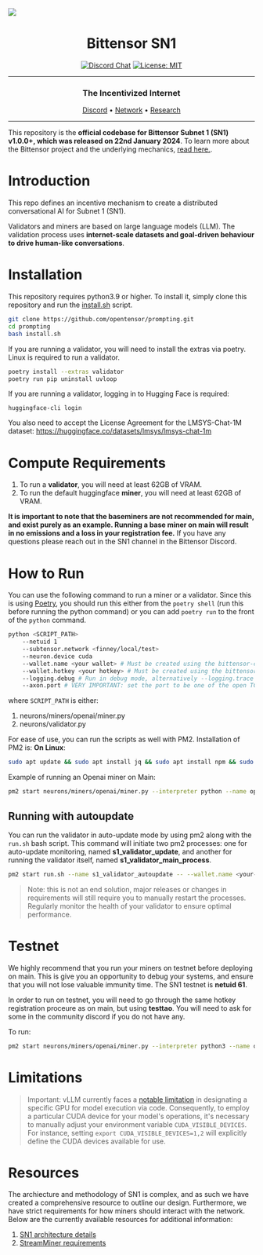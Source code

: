 <picture>
    <source srcset="./assets/macrocosmos-white.png"  media="(prefers-color-scheme: dark)">
    <source srcset="./assets/macrocosmos-black.png"  media="(prefers-color-scheme: light)">
    <img src="macrocosmos-black.png">
</picture>

<div align="center">

# **Bittensor SN1** <!-- omit in toc -->
[![Discord Chat](https://img.shields.io/discord/308323056592486420.svg)](https://discord.gg/bittensor)
[![License: MIT](https://img.shields.io/badge/License-MIT-yellow.svg)](https://opensource.org/licenses/MIT)

---

### The Incentivized Internet <!-- omit in toc -->

[Discord](https://discord.gg/bittensor) • [Network](https://taostats.io/) • [Research](https://bittensor.com/whitepaper)

</div>

---

This repository is the **official codebase for Bittensor Subnet 1 (SN1) v1.0.0+, which was released on 22nd January 2024**. To learn more about the Bittensor project and the underlying mechanics, [read here.](https://docs.bittensor.com/).

# Introduction

This repo defines an incentive mechanism to create a distributed conversational AI for Subnet 1 (SN1).

Validators and miners are based on large language models (LLM). The validation process uses **internet-scale datasets and goal-driven behaviour to drive human-like conversations**.


</div>

# Installation
This repository requires python3.9 or higher. To install it, simply clone this repository and run the [install.sh](./install.sh) script.
```bash
git clone https://github.com/opentensor/prompting.git
cd prompting
bash install.sh
```
If you are running a validator, you will need to install the extras via poetry.  Linux is required to run a validator.
```bash
poetry install --extras validator
poetry run pip uninstall uvloop
```

If you are running a validator, logging in to Hugging Face is required:
```shell
huggingface-cli login
```
You also need to accept the License Agreement for the LMSYS-Chat-1M dataset: https://huggingface.co/datasets/lmsys/lmsys-chat-1m

</div>

# Compute Requirements

1. To run a **validator**, you will need at least 62GB of VRAM.
2. To run the default huggingface **miner**, you will need at least 62GB of VRAM.


**It is important to note that the baseminers are not recommended for main, and exist purely as an example. Running a base miner on main will result in no emissions and a loss in your registration fee.**
If you have any questions please reach out in the SN1 channel in the Bittensor Discord.
</div>

# How to Run
You can use the following command to run a miner or a validator.  Since this is using [Poetry](https://python-poetry.org/docs/basic-usage/), you should run this either from the `poetry shell` (run this before running the python command) or you can add `poetry run` to the front of the `python` command.

```bash
python <SCRIPT_PATH>
    --netuid 1
    --subtensor.network <finney/local/test>
    --neuron.device cuda
    --wallet.name <your wallet> # Must be created using the bittensor-cli
    --wallet.hotkey <your hotkey> # Must be created using the bittensor-cli
    --logging.debug # Run in debug mode, alternatively --logging.trace for trace mode
    --axon.port # VERY IMPORTANT: set the port to be one of the open TCP ports on your machine
```

where `SCRIPT_PATH` is either:
1. neurons/miners/openai/miner.py
2. neurons/validator.py

For ease of use, you can run the scripts as well with PM2. Installation of PM2 is:
**On Linux**:
```bash
sudo apt update && sudo apt install jq && sudo apt install npm && sudo npm install pm2 -g && pm2 update
```

Example of running an Openai miner on Main:

```bash
pm2 start neurons/miners/openai/miner.py --interpreter python --name openai_miner -- --netuid 1  --subtensor.network finney --wallet.name my_wallet --wallet.hotkey my_hotkey --neuron.model_id gpt-3.5-turbo-1106 --axon.port 8091
```

## Running with autoupdate

You can run the validator in auto-update mode by using pm2 along with the `run.sh` bash script. This command will initiate two pm2 processes: one for auto-update monitoring, named **s1_validator_update**, and another for running the validator itself, named **s1_validator_main_process**.
```bash
pm2 start run.sh --name s1_validator_autoupdate -- --wallet.name <your-wallet-name> --wallet.hotkey <your-wallet-hot-key>
```

> Note: this is not an end solution, major releases or changes in requirements will still require you to manually restart the processes. Regularly monitor the health of your validator to ensure optimal performance.

# Testnet
We highly recommend that you run your miners on testnet before deploying on main. This is give you an opportunity to debug your systems, and ensure that you will not lose valuable immunity time. The SN1 testnet is **netuid 61**.

In order to run on testnet, you will need to go through the same hotkey registration proceure as on main, but using **testtao**. You will need to ask for some in the community discord if you do not have any.

To run:

```bash
pm2 start neurons/miners/openai/miner.py --interpreter python3 --name openai_miner -- --netuid 61 --subtensor.network test --wallet.name my_test_wallet --wallet.hotkey my_test_hotkey --neuron.model_id gpt-3.5-turbo-1106 --axon.port 8091
```

# Limitations
> Important: vLLM currently faces a [notable limitation](https://github.com/vllm-project/vllm/issues/3012) in designating a specific GPU for model execution via code. Consequently, to employ a particular CUDA device for your model's operations, it's necessary to manually adjust your environment variable `CUDA_VISIBLE_DEVICES`. For instance, setting `export CUDA_VISIBLE_DEVICES=1,2` will explicitly define the CUDA devices available for use.

# Resources
The archiecture and methodology of SN1 is complex, and as such we have created a comprehensive resource to outline our design. Furthermore, we have strict requirements for how miners should interact with the network. Below are the currently available resources for additional information:

1. [SN1 architecture details](docs/SN1_validation.md)
2. [StreamMiner requirements](docs/stream_miner_template.md)
